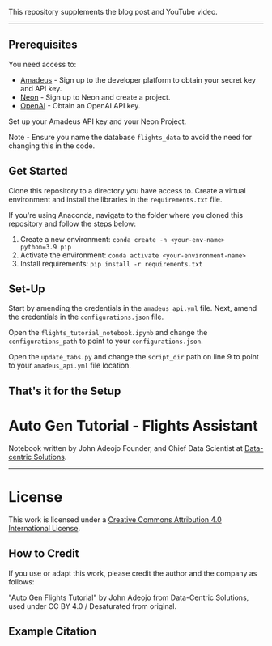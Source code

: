 This repository supplements the blog post and YouTube video.

----

## Prerequisites

You need access to:

* [Amadeus](https://developers.amadeus.com/self-service/category/flights/api-doc/flight-offers-search/api-reference) - Sign up to the developer platform to obtain your secret key and API key.
* [Neon](https://neon.tech/) - Sign up to Neon and create a project.
* [OpenAI](https://openai.com/) - Obtain an OpenAI API key.

Set up your Amadeus API key and your Neon Project.

Note - Ensure you name the database `flights_data` to avoid the need for changing this in the code.

## Get Started

Clone this repository to a directory you have access to.
Create a virtual environment and install the libraries in the `requirements.txt` file.

If you're using Anaconda, navigate to the folder where you cloned this repository and follow the steps below:

1. Create a new environment: `conda create -n <your-env-name> python=3.9 pip`
2. Activate the environment: `conda activate <your-environment-name>`
3. Install requirements: `pip install -r requirements.txt`

## Set-Up

Start by amending the credentials in the `amadeus_api.yml` file.
Next, amend the credentials in the `configurations.json` file.

Open the `flights_tutorial_notebook.ipynb` and change the `configurations_path` to point to your `configurations.json`.

Open the `update_tabs.py` and change the `script_dir` path on line 9 to point to your `amadeus_api.yml` file location.

## That's it for the Setup

# Auto Gen Tutorial - Flights Assistant

Notebook written by John Adeojo
Founder, and Chief Data Scientist at [Data-centric Solutions](https://www.data-centric-solutions.com/).

---
# License

This work is licensed under a [Creative Commons Attribution 4.0 International License](http://creativecommons.org/licenses/by/4.0/).

## How to Credit

If you use or adapt this work, please credit the author and the company as follows:

"Auto Gen Flights Tutorial" by John Adeojo from Data-Centric Solutions, used under CC BY 4.0 / Desaturated from original.

## Example Citation


